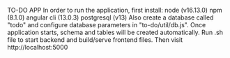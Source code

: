 TO-DO APP
In order to run the application, first install:
node (v16.13.0)
npm (8.1.0)
angular cli (13.0.3)
postgresql (v13)
Also create a database called "todo" and configure database parameters in "to-do/util/db.js". Once application starts, schema and tables will be created automatically.
Run .sh file to start backend and build/serve frontend files. Then visit http://localhost:5000
